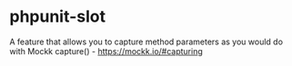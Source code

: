 # phpunit-slot
A feature that allows you to capture method parameters as you would do with Mockk capture() - https://mockk.io/#capturing
